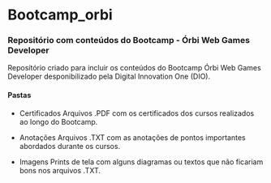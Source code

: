 <h1>Bootcamp_orbi</h1>

<h3>Repositório com conteúdos do Bootcamp - Órbi Web Games Developer</h3>

Reposítório criado para incluir os conteúdos do Bootcamp Órbi Web Games Developer desponibilizado pela Digital Innovation One (DIO).

<h4>Pastas</h4>

- Certificados
Arquivos .PDF com os certificados dos cursos realizados ao longo do Bootcamp.

- Anotações
Arquivos .TXT com as anotações de pontos importantes abordados durante os cursos.

- Imagens
Prints de tela com alguns diagramas ou textos que não ficariam bons nos arquivos .TXT.
